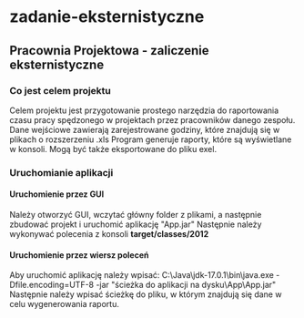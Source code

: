 # zadanie-eksternistyczne
## Pracownia Projektowa - zaliczenie eksternistyczne
### Co jest celem projektu
Celem projektu jest przygotowanie prostego narzędzia do raportowania czasu pracy spędzonego w projektach przez pracowników danego zespołu.
Dane wejściowe zawierają zarejestrowane godziny, które znajdują się w plikach o rozszerzeniu .xls
Program generuje raporty, które są wyświetlane w konsoli. Mogą być także eksportowane do pliku exel.

### Uruchomianie aplikacji
#### Uruchomienie przez GUI
Należy otworzyć GUI, wczytać główny folder z plikami, a następnie zbudować projekt i uruchomić aplikację "App.jar"
Następnie należy wykonywać polecenia z konsoli **target/classes/2012**
#### Uruchomienie przez wiersz poleceń
Aby uruchomić aplikację należy wpisać: C:\Java\jdk-17.0.1\bin\java.exe -Dfile.encoding=UTF-8 -jar "ścieżka do aplikacji na dysku\App\App.jar"
Następnie należy wpisać ścieżkę do pliku, w którym znajdują się dane w celu wygenerowania raportu.
